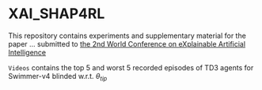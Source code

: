 # XAI_SHAP4RL

This repository contains experiments and supplementary material for the paper ... submitted to [the 2nd World Conference on eXplainable Artificial Intelligence](https://xaiworldconference.com/2024/)

`Videos` contains the top 5 and worst 5 recorded episodes of TD3 agents for Swimmer-v4 blinded w.r.t. $\theta_{tip}$
